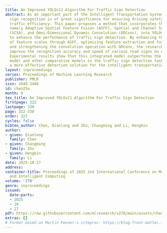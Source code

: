 ```yaml
---
title: An Improved YOLOv11 Algorithm For Traffic Sign Detection
abstract: As an important part of the Intelligent Transportation System (ITS), traffic
  sign recognition is of great significance for ensuring driving safety and improving
  traffic efficiency. This paper proposes a method that incorporates three modules,
  namely Adaptive Spatial Feature Fusion (ASFF), Spatial and Channel Synergistic Attention
  (SCSA), and Omni-Dimensional Dynamic Convolution (ODConv), into YOLOv11, aiming
  to enhance the performance of traffic sign detection. By enhancing the adaptability
  of feature scales through ASFF, optimizing feature extraction and fusion with SCSA,
  and strengthening the convolution operation with ODConv, the research results effectively
  improve the recognition accuracy and speed of various road signs on complex roads.
  Experimental results show that this integrated model outperforms the original YOLOv11
  model and other comparative models in the traffic sign detection task, providing
  a more effective detection solution for the intelligent transportation field.
layout: inproceedings
series: Proceedings of Machine Learning Research
publisher: PMLR
issn: 2640-3498
id: chen25a
month: 0
tex_title: An Improved YOLOv11 Algorithm For Traffic Sign Detection
firstpage: 322
lastpage: 330
page: 322-330
order: 322
cycles: false
bibtex_author: Chen, Qianlong and Zhu, Changming and Li, Hengbin
author:
- given: Qianlong
  family: Chen
- given: Changming
  family: Zhu
- given: Hengbin
  family: Li
date: 2025-10-27
address:
container-title: Proceedings of 2025 2nd International Conference on Machine Learning
  and Intelligent Computing
volume: '278'
genre: inproceedings
issued:
  date-parts:
  - 2025
  - 10
  - 27
pdf: https://raw.githubusercontent.com/mlresearch/v278/main/assets/chen25a/chen25a.pdf
extras: []
# Format based on Martin Fenner's citeproc: https://blog.front-matter.io/posts/citeproc-yaml-for-bibliographies/
---
```

